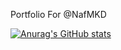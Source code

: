 Portfolio For @NafMKD


[![Anurag's GitHub stats](https://github-readme-stats.vercel.app/api?NafMKD=anuraghazra)](https://github.com/anuraghazra/github-readme-stats)
